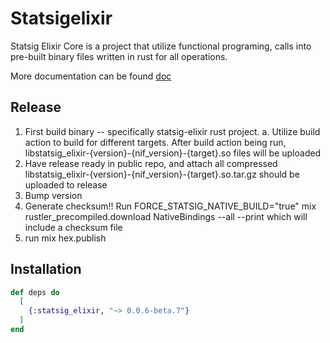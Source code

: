 # Statsigelixir
Statsig Elixir Core is a project that utilize functional programing, calls into pre-built binary files written in rust for all operations.

More documentation can be found [doc](https://docs.statsig.com/server-core/elixir-core)
## Release
1. First build binary -- specifically statsig-elixir rust project. 
   a. Utilize build action to build for different targets. After build action being run, libstatsig_elixir-{version}-{nif_version}-{target}.so files will be uploaded 
2. Have release ready in public repo, and attach all compressed libstatsig_elixir-{version}-{nif_version}-{target}.so.tar.gz should be uploaded to release
3. Bump version
4. Generate checksum!! Run FORCE_STATSIG_NATIVE_BUILD="true" mix rustler_precompiled.download NativeBindings --all --print which will include a checksum file
5. run mix hex.publish

## Installation
```elixir
def deps do
  [
    {:statsig_elixir, "~> 0.0.6-beta.7"}
  ]
end
```
